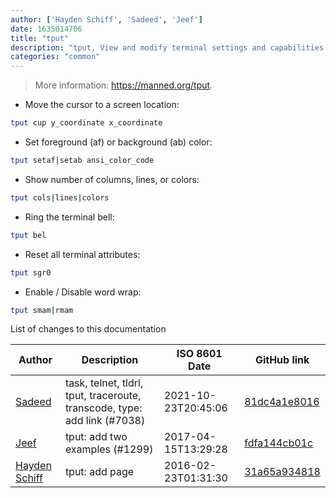 ```yaml
---
author: ['Hayden Schiff', 'Sadeed', 'Jeef']
date: 1635014706
title: "tput"
description: "tput, View and modify terminal settings and capabilities."
categories: "common"
---
```

> More information: <https://manned.org/tput>.

- Move the cursor to a screen location:

```bash
tput cup y_coordinate x_coordinate
```

- Set foreground (af) or background (ab) color:

```bash
tput setaf|setab ansi_color_code
```

- Show number of columns, lines, or colors:

```bash
tput cols|lines|colors
```

- Ring the terminal bell:

```bash
tput bel
```

- Reset all terminal attributes:

```bash
tput sgr0
```

- Enable / Disable word wrap:

```bash
tput smam|rmam
```
List of changes to this documentation


Author | Description | ISO 8601 Date | GitHub link
------|-----|-----|-----
[Sadeed](mailto:sadeeedw@gmail.com) | task, telnet, tldrl, tput, traceroute, transcode, type: add link (#7038) | 2021-10-23T20:45:06 | [81dc4a1e8016](https://github.com/tldr-pages/tldr/commit/81dc4a1e8016c5621134ebf80724be7d7d67c56a)
[Jeef](mailto:jeeftor@users.noreply.github.com) | tput: add two examples (#1299) | 2017-04-15T13:29:28 | [fdfa144cb01c](https://github.com/tldr-pages/tldr/commit/fdfa144cb01cd7b8c39f1fa68f21fc60e2046112)
[Hayden Schiff](mailto:oxguy3@gmail.com) | tput: add page | 2016-02-23T01:31:30 | [31a65a934818](https://github.com/tldr-pages/tldr/commit/31a65a934818b53a14c247b4fcdb2d623acc9fab)

